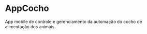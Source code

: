 # AppCocho
App mobile de controle e gerenciamento da automação do cocho de alimentação dos animais.
